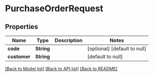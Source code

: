 # PurchaseOrderRequest
## Properties

| Name | Type | Description | Notes |
|------------ | ------------- | ------------- | -------------|
| **code** | **String** |  | [optional] [default to null] |
| **customer** | **String** |  | [default to null] |

[[Back to Model list]](../README.md#documentation-for-models) [[Back to API list]](../README.md#documentation-for-api-endpoints) [[Back to README]](../README.md)

